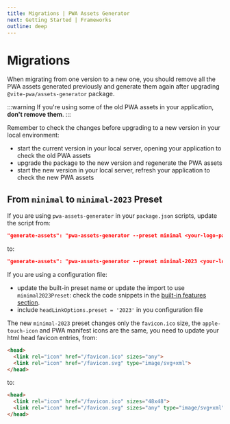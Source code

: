 ```yaml
---
title: Migrations | PWA Assets Generator
next: Getting Started | Frameworks
outline: deep
---
```


# Migrations

When migrating from one version to a new one, you should remove all the PWA assets generated previously and generate them again after upgrading `@vite-pwa/assets-generator` package.

:::warning
If you're using some of the old PWA assets in your application, **don't remove them**.
:::

Remember to check the changes before upgrading to a new version in your local environment:
- start the current version in your local server, opening your application to check the old PWA assets
- upgrade the package to the new version and regenerate the PWA assets
- start the new version in your local server, refresh your application to check the new PWA assets

## From `minimal` to `minimal-2023` Preset

If you are using `pwa-assets-generator` in your `package.json` scripts, update the script from:
```json
"generate-assets": "pwa-assets-generator --preset minimal <your-logo-path>"
```
to:
```json
"generate-assets": "pwa-assets-generator --preset minimal-2023 <your-logo-path>"
```

If you are using a configuration file:
- update the built-in preset name or update the import to use `minimal2023Preset`: check the code snippets in the [built-in features section](/assets-generator/cli#built-in-features).
- include `headLinkOptions.preset = '2023'` in you configuration file


The new `minimal-2023` preset changes only the `favicon.ico` size, the `apple-touch-icon` and PWA manifest icons are the same, you need to update your html head favicon entries, from:
```html
<head>
  <link rel="icon" href="/favicon.ico" sizes="any">
  <link rel="icon" href="/favicon.svg" type="image/svg+xml">
</head>
```

to:
```html
<head>
  <link rel="icon" href="/favicon.ico" sizes="48x48">
  <link rel="icon" href="/favicon.svg" sizes="any" type="image/svg+xml">
</head>
```

